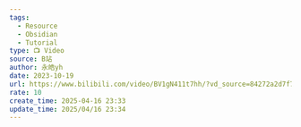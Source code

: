 ```yaml
---
tags:
  - Resource
  - Obsidian
  - Tutorial
type: 📺 Video
source: B站
author: 永皓yh
date: 2023-10-19
url: https://www.bilibili.com/video/BV1gN411t7hh/?vd_source=84272a2d7f72158b38778819be5bc6ad&spm_id_from=333.788.videopod.sections
rate: 10
create_time: 2025-04-16 23:33
update_time: 2025/04/16 23:34
---
```

